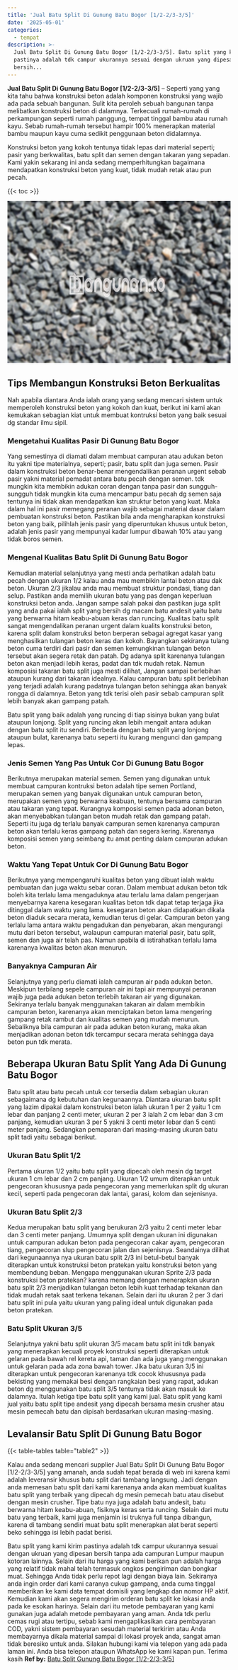 ```yaml
---
title: 'Jual Batu Split Di Gunung Batu Bogor [1/2-2/3-3/5]'
date: '2025-05-01'
categories:
  - tempat
description: >-
  Jual Batu Split Di Gunung Batu Bogor [1/2-2/3-3/5]. Batu split yang kami kirim
  pastinya adalah tdk campur ukurannya sesuai dengan ukruan yang dipesan
  bersih...
---
```


**Jual Batu Split Di Gunung Batu Bogor \[1/2-2/3-3/5\]** – Seperti yang yang kita tahu bahwa konstruksi beton adalah komponen konstruksi yang wajib ada pada sebuah bangunan. Sulit kita peroleh sebuah bangunan tanpa melibatkan konstruksi beton di dalamnya. Terkecuali rumah-rumah di perkampungan seperti rumah panggung, tempat tinggal bambu atau rumah kayu. Sebab rumah-rumah tersebut hampir 100% menerapkan material bambu maupun kayu cuma sedikit penggunaan beton didalamnya.

Konstruksi beton yang kokoh tentunya tidak lepas dari material seperti; pasir yang berkwalitas, batu split dan semen dengan takaran yang sepadan. Kami yakin sekarang ini anda sedang memperhitungkan bagaimana mendapatkan konstruksi beton yang kuat, tidak mudah retak atau pun pecah.

{{< toc >}}

![Jual Batu Split Di Gunung Batu Bogor [1/2-2/3-3/5]](/images/jual-batu-split-18.png)

## Tips Membangun Konstruksi Beton Berkualitas

Nah apabila diantara Anda ialah orang yang sedang mencari sistem untuk memperoleh konstruksi beton yang kokoh dan kuat, berikut ini kami akan kemukakan sebagian kiat untuk membuat kontruksi beton yang baik sesuai dg standar ilmu sipil.

### Mengetahui Kualitas Pasir Di Gunung Batu Bogor

Yang semestinya di diamati dalam membuat campuran atau adukan beton itu yakni tipe materialnya, seperti; pasir, batu split dan juga semen. Pasir dalam konstruksi beton benar-benar mengendalikan peranan urgent sebab pasir yakni material pemadat antara batu pecah dengan semen. tdk mungkin kita membikin adukan coran dengan tanpa pasir dan sungguh-sungguh tidak mungkin kita cuma mencampur batu pecah dg semen saja tentunya ini tidak akan mendapatkan kan struktur beton yang kuat. Maka dalam hal ini pasir memegang peranan wajib sebagai material dasar dalam pembuatan konstruksi beton. Pastikan bila anda mengharapkan konstruksi beton yang baik, pilihlah jenis pasir yang diperuntukan khusus untuk beton, adalah jenis pasir yang mempunyai kadar lumpur dibawah 10% atau yang tidak boros semen.

### Mengenal Kualitas Batu Split Di Gunung Batu Bogor

Kemudian material selanjutnya yang mesti anda perhatikan adalah batu pecah dengan ukuran 1/2 kalau anda mau membikin lantai beton atau dak beton. Ukuran 2/3 jikalau anda mau membuat struktur pondasi, tiang dan selup. Pastikan anda memilih ukuran batu yang pas dengan keperluan konstruksi beton anda. Jangan sampe salah pakai dan pastikan juga split yang anda pakai ialah split yang bersih dg macam batu andesit yaitu batu yang berwarna hitam keabu-abuan keras dan runcing. Kualitas batu split sangat mengendalikan peranan urgent dalam kualits konstruksi beton, karena split dalam konstruksi beton berperan sebagai agregat kasar yang menghasilkan tulangan beton keras dan kokoh. Bayangkan sekiranya tulang beton cuma terdiri dari pasir dan semen kemungkinan tulangan beton tersebut akan segera retak dan patah. Dg adanya split karenanya tulangan beton akan menjadi lebih keras, padat dan tdk mudah retak. Namun komposisi takaran batu split juga mesti dilihat, Jangan sampai berlebihan ataupun kurang dari takaran idealnya. Kalau campuran batu split berlebihan yang terjadi adalah kurang padatnya tulangan beton sehingga akan banyak rongga di dalamnya. Beton yang tdk terisi oleh pasir sebab campuran split lebih banyak akan gampang patah.

Batu split yang baik adalah yang runcing di tiap sisinya bukan yang bulat ataupun lonjong. Split yang runcing akan lebih mengait antara adukan dengan batu split itu sendiri. Berbeda dengan batu split yang lonjong ataupun bulat, karenanya batu seperti itu kurang mengunci dan gampang lepas.

### Jenis Semen Yang Pas Untuk Cor Di Gunung Batu Bogor

Berikutnya merupakan material semen. Semen yang digunakan untuk membuat campuran kontruksi beton adalah tipe semen Portland, merupakan semen yang banyak digunakan untuk campuran beton, merupakan semen yang berwarna keabuan, tentunya bersama campuran atau takaran yang tepat. Kurangnya komposisi semen pada adonan beton, akan menyebabkan tulangan beton mudah retak dan gampang patah. Seperti itu juga dg terlalu banyak campuran semen karenanya campuran beton akan terlalu keras gampang patah dan segera kering. Karenanya komposisi semen yang seimbang itu amat penting dalam campuran adukan beton.

### Waktu Yang Tepat Untuk Cor Di Gunung Batu Bogor

Berikutnya yang mempengaruhi kualitas beton yang dibuat ialah waktu pembuatan dan juga waktu sebar coran. Dalam membuat adukan beton tdk boleh kita terlalu lama mengaduknya atau terlalu lama dalam pengerjaan menyebarnya karena kesegaran kualitas beton tdk dapat tetap terjaga jika ditinggal dalam waktu yang lama. kesegaran beton akan didapatkan dikala beton diaduk secara merata, kemudian terus di gelar. Campuran beton yang terlalu lama antara waktu pengadukan dan penyebaran, akan mengurangi mutu dari beton tersebut, walaupun campuran material pasir, batu split, semen dan juga air telah pas. Namun apabila di istirahatkan terlalu lama karenanya kwalitas beton akan menurun.

### Banyaknya Campuran Air

Selanjutnya yang perlu diamati ialah campuran air pada adukan beton. Meskipun terbilang sepele campuran air ini tapi air mempunyai peranan wajib juga pada adukan beton terlebih takaran air yang digunakan. Sekiranya terlalu banyak menggunakan takaran air dalam membikin campuran beton, karenanya akan menciptakan beton lama mengering gampang retak rambut dan kualitas semen yang mudah menurun. Sebaliknya bila campuran air pada adukan beton kurang, maka akan menjadikan adonan beton tdk tercampur secara merata sehingga daya beton pun tdk merata.

## Beberapa Ukuran Batu Split Yang Ada Di Gunung Batu Bogor

Batu split atau batu pecah untuk cor tersedia dalam sebagian ukuran sebagaimana dg kebutuhan dan kegunaannya. Diantara ukuran batu split yang lazim dipakai dalam konstruksi beton ialah ukuran 1 per 2 yaitu 1 cm lebar dan panjang 2 centi meter, ukuran 2 per 3 ialah 2 cm lebar dan 3 cm panjang, kemudian ukuran 3 per 5 yakni 3 centi meter lebar dan 5 centi meter panjang. Sedangkan pemaparan dari masing-masing ukuran batu split tadi yaitu sebagai berikut.

### Ukuran Batu Split 1/2

Pertama ukuran 1/2 yaitu batu split yang dipecah oleh mesin dg target ukuran 1 cm lebar dan 2 cm panjang. Ukuran 1/2 umum diterapkan untuk pengecoran khususnya pada pengecoran yang memerlukan split dg ukuran kecil, seperti pada pengecoran dak lantai, garasi, kolom dan sejenisnya.

### Ukuran Batu Split 2/3

Kedua merupakan batu split yang berukuran 2/3 yaitu 2 centi meter lebar dan 3 centi meter panjang. Umumnya split dengan ukuran ini digunakan untuk campuran adukan beton pada pengecoran cakar ayam, pengecoran tiang, pengecoran slup pengecoran jalan dan sejenisnya. Seandainya dilihat dari kegunaannya nya ukuran batu split 2/3 ini betul-betul banyak diterapkan untuk konstruksi beton pratekan yaitu konstruksi beton yang membendung beban. Mengapa menggunakan ukuran Sprite 2/3 pada konstruksi beton pratekan? karena memang dengan menerapkan ukuran batu split 2/3 menjadikan tulangan beton lebih kuat terhadap tekanan dan tidak mudah retak saat terkena tekanan. Selain dari itu ukuran 2 per 3 dari batu split ini pula yaitu ukuran yang paling ideal untuk digunakan pada beton pratekan.

### Batu Split Ukuran 3/5

Selanjutnya yakni batu split ukuran 3/5 macam batu split ini tdk banyak yang menerapkan kecuali proyek konstruksi seperti diterapkan untuk gelaran pada bawah rel kereta api, taman dan ada juga yang menggunakan untuk gelaran pada ada zona bawah tower. Jika batu ukuran 3/5 ini diterapkan untuk pengecoran karenanya tdk cocok khususnya pada bekisting yang memakai besi dengan rangkaian besi yang rapat, adukan beton dg menggunakan batu split 3/5 tentunya tidak akan masuk ke dalamnya. Itulah ketiga tipe batu split yang kami jual. Batu split yang kami jual yaitu batu split tipe andesit yang dipecah bersama mesin crusher atau mesin pemecah batu dan dipisah berdasarkan ukuran masing-masing.

## Levalansir Batu Split Di Gunung Batu Bogor

{{< table-tables table="table2" >}}

Kalau anda sedang mencari supplier Jual Batu Split Di Gunung Batu Bogor \[1/2-2/3-3/5\] yang amanah, anda sudah tepat berada di web ini karena kami adalah leveransir khusus batu split dari tambang langsung. Jadi dengan anda memesan batu split dari kami karenanya anda akan membuat kualitas batu split yang terbaik yang dipecah dg mesin pemecah batu atau disebut dengan mesin crusher. Tipe batu nya juga adalah batu andesit, batu berwarna hitam keabu-abuan, fisiknya keras serta runcing. Selain dari mutu batu yang terbaik, kami juga menjamin isi truknya full tanpa dibangun, karena di tambang sendiri muat batu split menerapkan alat berat seperti beko sehingga isi lebih padat berisi.

Batu split yang kami kirim pastinya adalah tdk campur ukurannya sesuai dengan ukruan yang dipesan bersih tanpa ada campuran Lumpur maupun kotoran lainnya. Selain dari itu harga yang kami berikan pun adalah harga yang relatif tidak mahal telah termasuk ongkos pengiriman dan bongkar muat. Sehingga Anda tidak perlu repot lagi dengan biaya lain. Sekiranya anda ingin order dari kami caranya cukup gampang, anda cuma tinggal memberikan ke kami data tempat domisili yang lengkap dan nomor HP aktif. Kemudian kami akan segera mengirim orderan batu split ke lokasi anda pada ke esokan harinya. Selain dari itu metode pembayaran yang kami gunakan juga adalah metode pembayaran yang aman. Anda tdk perlu cemas rugi atau tertipu, sebab kami mengaplikasikan cara pembayaran COD, yakni sistem pembayaran sesudah material terkirim atau Anda membayarnya dikala material sampai di lokasi proyek anda, sangat aman tidak beresiko untuk anda. Silakan hubungi kami via telepon yang ada pada laman ini. Anda bisa telepon ataupun WhatsApp ke kami kapan pun. Terima kasih
**Ref by:** [Batu Split Gunung Batu Bogor [1/2-2/3-3/5]](https://id.wikipedia.org/wiki/Batu)
